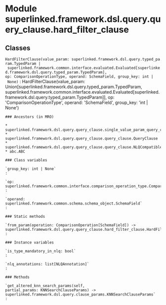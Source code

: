 Module superlinked.framework.dsl.query.query_clause.hard_filter_clause
======================================================================

Classes
-------

`HardFilterClause(value_param: superlinked.framework.dsl.query.typed_param.TypedParam | superlinked.framework.common.interface.evaluated.Evaluated[superlinked.framework.dsl.query.typed_param.TypedParam], op: ComparisonOperationType, operand: SchemaField, group_key: int | None)`
:   HardFilterClause(value_param: Union[superlinked.framework.dsl.query.typed_param.TypedParam, superlinked.framework.common.interface.evaluated.Evaluated[superlinked.framework.dsl.query.typed_param.TypedParam]], op: 'ComparisonOperationType', operand: 'SchemaField', group_key: 'int | None')

    ### Ancestors (in MRO)

    * superlinked.framework.dsl.query.query_clause.single_value_param_query_clause.SingleValueParamQueryClause
    * superlinked.framework.dsl.query.query_clause.query_clause.QueryClause
    * superlinked.framework.dsl.query.query_clause.query_clause.NLQCompatible
    * abc.ABC

    ### Class variables

    `group_key: int | None`
    :

    `op: superlinked.framework.common.interface.comparison_operation_type.ComparisonOperationType`
    :

    `operand: superlinked.framework.common.schema.schema_object.SchemaField`
    :

    ### Static methods

    `from_param(operation: ComparisonOperation[SchemaField]) ‑> superlinked.framework.dsl.query.query_clause.hard_filter_clause.HardFilterClause`
    :

    ### Instance variables

    `is_type_mandatory_in_nlq: bool`
    :

    `nlq_annotations: list[NLQAnnotation]`
    :

    ### Methods

    `get_altered_knn_search_params(self, partial_params: KNNSearchClauseParams) ‑> superlinked.framework.dsl.query.clause_params.KNNSearchClauseParams`
    :